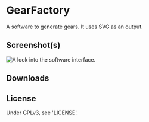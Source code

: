# GearFactory
A software to generate gears. It uses SVG as an output.

## Screenshot(s)

![A look into the software interface.](GearFactory/gearFactorySnap.PNG)

## Downloads

## License
Under GPLv3, see 'LICENSE'.
